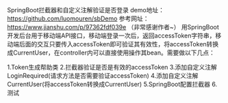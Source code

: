 SpringBoot拦截器和自定义注解验证是否登录
demo地址：https://github.com/luomouren/sbDemo 
参考网址：https://www.jianshu.com/p/97362fdf039e （非常感谢作者~） 
用SpringBoot开发后台用于移动端API接口，移动端登录一次后，返回accessToken字符串，移动端后面的交互只要传入accessToken即可验证其有效性，将accessToken转换成CurrentUser，在controller内可以直接使用操作其bean。需要做以下几点：

1.Token生成帮助类
2.拦截器验证是否是有效的accessToken
3.添加自定义注解LoginRequired(请求方法是否需要验证accessToken)
4.添加自定义注解CurrentUser(将accessToken转换成CurrentUser)
5.SpringBoot配置拦截器
6.测试
